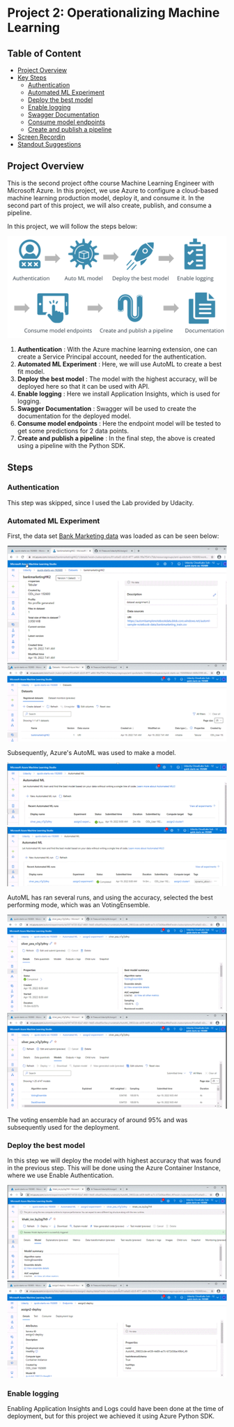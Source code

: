 # Project 2: Operationalizing Machine Learning

## Table of Content
* [Project Overview](#project-overview)
* [Key Steps](#architectural-diagram)
    * [Authentication](#authentication)
    * [Automated ML Experiment](#automated-ml-experiment)
    * [Deploy the best model](#deploy-the-best-model)
    * [Enable logging](#enable-logging)
    * [Swagger Documentation](#swagger-documentation)
    * [Consume model endpoints](#consume-model-endpoints)
    * [Create and publish a pipeline](#create-and-publish-a-pipeline)
* [Screen Recordin](#screen-recording)
* [Standout Suggestions](#standout-suggestions)

## Project Overview
This is the second project ofthe course Machine Learning Engineer with Microsoft Azure. In this project, we use Azure to configure a cloud-based machine learning production model, deploy it, and consume it. In the second part of this project, we will also create, publish, and consume a pipeline.

In this project, we will follow the steps below:

![](steps.png)

1. **Authentication** : With the Azure machine learning extension, one can create a Service Principal account, needed for the authentication.
2. **Automated ML Experiment** : Here, we will use AutoML to create a best fit model.
3. **Deploy the best model** : The model with the highest accuracy, will be deployed here so that it can be used with API.
4. **Enable logging** : Here we install Application Insights, which is used for logging.
5. **Swagger Documentation** : Swagger will be used to create the documentation for the deployed model.
6. **Consume model endpoints** : Here the endpoint model will be tested to get some predictions for 2 data points.
7. **Create and publish a pipeline** : In the final step, the above is created using a pipeline with the Python SDK.

## Steps

### Authentication
This step was skipped, since I used the Lab provided by Udacity.

### Automated ML Experiment
First, the data set [Bank Marketing data](https://automlsamplenotebookdata.blob.core.windows.net/automl-sample-notebook-data/bankmarketing_train.csv) was loaded as can be seen below:

![](sample_screenshots/dataset.GIF)
![](sample_screenshots/dataset2.GIF)

Subsequently, Azure's AutoML was used to make a model. 

![](sample_screenshots/automl1.GIF)
![](sample_screenshots/automl2.GIF)

AutoML has ran several runs, and using the accuracy, selected the best performing mode, which was an VotingEnsemble.

![](sample_screenshots/automl3.GIF)
![](sample_screenshots/automl4.GIF)

The voting ensemble had an accuracy of around 95% and was subsequently used for the deployment. 

### Deploy the best model
In this step we will deploy the model with highest accuracy that was found in the previous step. This will be done using the Azure Container Instance, where we use Enable Authentication.

![](sample_screenshots/deployment1.GIF)
![](sample_screenshots/deployment2.GIF)

### Enable logging
Enabling Application Insights and Logs could have been done at the time of deployment, but for this project we achieved it using Azure Python SDK.









